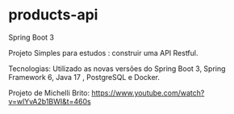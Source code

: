 # products-api
Spring Boot 3 

Projeto Simples para estudos : construir uma API Restful.

Tecnologias:
Utilizado as novas versões do Spring Boot 3, Spring Framework 6, Java 17 , PostgreSQL e Docker.

Projeto de Michelli Brito:  https://www.youtube.com/watch?v=wlYvA2b1BWI&t=460s

